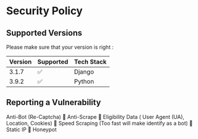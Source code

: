 # Security Policy

## Supported Versions

Please make sure that your version is right :

| Version | Supported          | Tech Stack          |
| ------- | ------------------ | ------------------- |
| 3.1.7   | :white_check_mark: | Django              |
| 3.9.2   | :white_check_mark: | Python              |

## Reporting a Vulnerability

Anti-Bot (Re-Captcha)
 Anti-Scrape
 Eligibility Data ( User Agent (UA), Location, Cookies)
 Speed Scraping (Too fast will make identify as a bot)
 Static IP
 Honeypot
